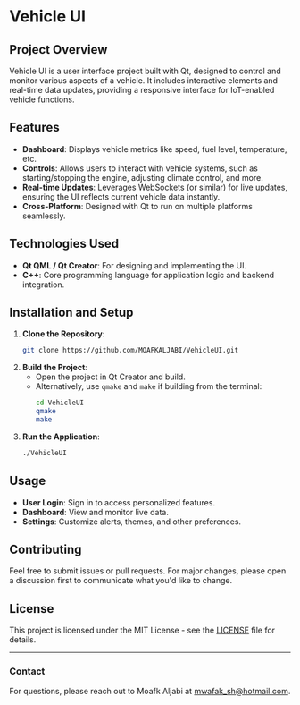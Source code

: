 # Vehicle UI

## Project Overview
Vehicle UI is a user interface project built with Qt, designed to control and monitor various aspects of a vehicle. It includes interactive elements and real-time data updates, providing a responsive interface for IoT-enabled vehicle functions.

## Features
- **Dashboard**: Displays vehicle metrics like speed, fuel level, temperature, etc.
- **Controls**: Allows users to interact with vehicle systems, such as starting/stopping the engine, adjusting climate control, and more.
- **Real-time Updates**: Leverages WebSockets (or similar) for live updates, ensuring the UI reflects current vehicle data instantly.
- **Cross-Platform**: Designed with Qt to run on multiple platforms seamlessly.

## Technologies Used
- **Qt QML / Qt Creator**: For designing and implementing the UI.
- **C++**: Core programming language for application logic and backend integration.
## Installation and Setup
1. **Clone the Repository**:
    ```bash
    git clone https://github.com/MOAFKALJABI/VehicleUI.git
    ```
2. **Build the Project**:
   - Open the project in Qt Creator and build.
   - Alternatively, use `qmake` and `make` if building from the terminal:
     ```bash
     cd VehicleUI
     qmake
     make
     ```
3. **Run the Application**:
    ```bash
    ./VehicleUI
    ```

## Usage
- **User Login**: Sign in to access personalized features.
- **Dashboard**: View and monitor live data.
- **Settings**: Customize alerts, themes, and other preferences.

## Contributing
Feel free to submit issues or pull requests. For major changes, please open a discussion first to communicate what you'd like to change.

## License
This project is licensed under the MIT License - see the [LICENSE](LICENSE) file for details.

---

### Contact
For questions, please reach out to Moafk Aljabi at [mwa﻿fak_sh@hotmail.com](mailto:mwa﻿fak_sh@hotmail.com).
